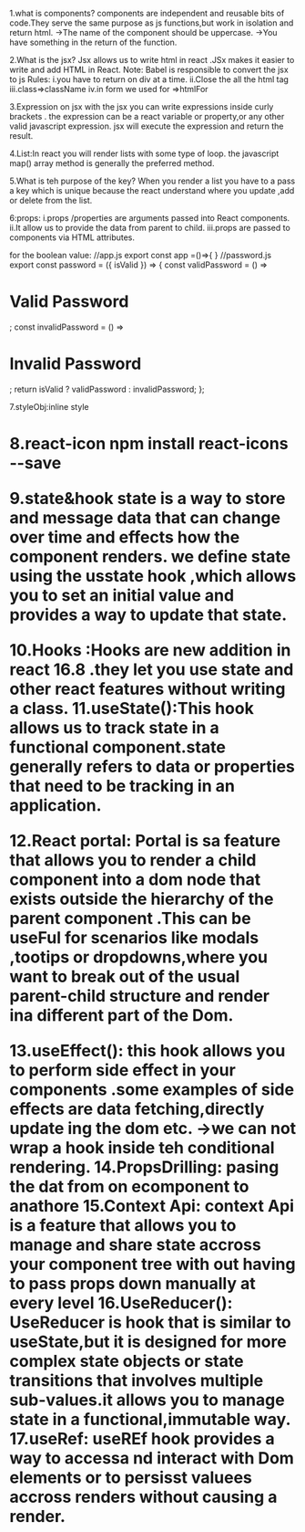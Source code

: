 1.what is components?
components are independent and reusable bits of code.They serve the same purpose as js functions,but work in isolation and return html.
->The name of the component should be uppercase.
->You have something in the return of the function.

2.What is the jsx?
Jsx allows us to write html in react .JSx makes it easier to write and add HTML in React.
Note:
Babel is responsible to convert the jsx to js
Rules:
i.you have to return on div at a time.
ii.Close the all the html tag
iii.class=>className
iv.in form we used for =>htmlFor

3.Expression on jsx
with the jsx you can write expressions inside curly brackets . the expression can be a react variable or property,or any other valid javascript expression. jsx will execute the expression and return the result.

4.List:In react you will render lists with some type of loop. the javascript map() array method is generally the preferred method.

5.What is teh purpose of the key?
When you render a list you have to a pass a key which is unique because the react understand where you update ,add or delete from the list.

6:props:
i.props /properties are arguments passed into React components.
ii.It allow us to provide the data from parent to child.
iii.props are passed to components via HTML attributes.

for the boolean value:
//app.js
export const app =()=>{
<Password isValid={true} />
}
//password.js
export const password = ({ isValid }) => {
const validPassword = () => <h1>Valid Password</h1>;
const invalidPassword = () => <h1>Invalid Password</h1>;
return isValid ? validPassword : invalidPassword;
};

7.styleObj:inline style

<h1 style={{ color: "red", backgroundColor: "black", padding: "2rem" }}>

8.react-icon
npm install react-icons --save

9.state&hook
state is a way to store and message data that can change over time and effects how the component renders.
we define state using the usstate hook ,which allows you to set an initial value and provides a way to update that state.

10.Hooks :Hooks are new addition in react 16.8 .they let you use state and other react features without writing a class.
11.useState():This hook allows us to track state in a functional component.state generally refers to data or properties that need to be tracking in an application.

12.React portal:
Portal is sa feature that allows you to render a child component into a dom node that exists outside the hierarchy of the parent component .This can be useFul for scenarios like modals ,tootips or dropdowns,where you want to break out of the usual parent-child structure and render ina different part of the Dom.

13.useEffect():
this hook allows you to perform side effect in your components .some examples of side effects are data fetching,directly update ing the dom etc.
->we can not wrap a hook inside teh conditional rendering.
14.PropsDrilling:
pasing the dat from on ecomponent to anathore
15.Context Api:
context Api is a feature that allows you to manage and share state accross your component tree with out having to pass props down manually at every level
16.UseReducer():
UseReducer is hook that is similar to useState,but it is designed for more complex state objects or state transitions that involves multiple sub-values.it allows you to manage state in a functional,immutable way.
17.useRef:
useREf hook provides a way to accessa nd interact with Dom elements or to persisst valuees accross renders without causing a render.
